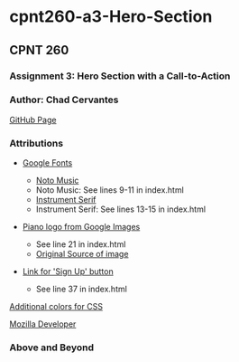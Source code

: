 # cpnt260-a3-Hero-Section
## CPNT 260
### Assignment 3: Hero Section with a Call-to-Action
### Author: Chad Cervantes 
[GitHub Page](https://chad-cervantes.github.io/cpnt260-a3-Hero-Section/)

### Attributions
- [Google Fonts](https://fonts.google.com/)
  - [Noto Music](https://fonts.google.com/noto/specimen/Noto+Music?query=music)
  - Noto Music: See lines 9-11 in index.html
  - [Instrument Serif](https://fonts.google.com/specimen/Instrument+Serif?query=serif&sort=popularity)
  - Instrument Serif: See lines 13-15 in index.html
  

- [Piano logo from Google Images](https://apcamusic.org/files/2021/08/dry-clean-(46)3.png?w=420&h=NaN)
  - See line 21 in index.html
  - [Original Source of image](https://apcamusic.org/)

- [Link for 'Sign Up' button](https://www.timemusicstudios.ca/?page_id=54)
  - See line 37 in index.html

[Additional colors for CSS](https://heyreliable.com/ultimate-google-font-pairings/)

[Mozilla Developer](https://developer.mozilla.org/en-US/)

### Above and Beyond
